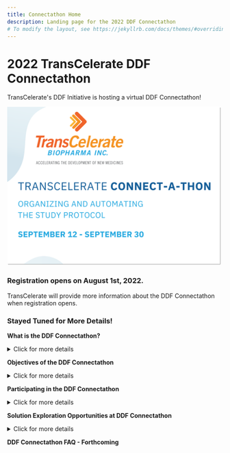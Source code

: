 ```yaml
---
title: Connectathon Home
description: Landing page for the 2022 DDF Connectathon
# To modify the layout, see https://jekyllrb.com/docs/themes/#overriding-theme-defaults
---
```

# 2022 TransCelerate DDF Connectathon

TransCelerate's DDF Initiative is hosting a virtual DDF Connectathon!

<img src="media/images/CONNECT-A-THON-BMA.png" width="500">

### Registration opens on August 1st, 2022.

TransCelerate will provide more information about the DDF Connectathon when registration opens.
<p></p>

### Stayed Tuned for More Details!

<p></p>
<strong>What is the DDF Connectathon?</strong>
<p></p>
<details>
<summary>Click for more details</summary>
<p></p>
The DDF Connectathon is a virtual event for sponsor companies, life sciences technology vendors, CROs, and other stakeholders to experiment and test how well their applications align to the <b>CDISC Unified Study Definitions Model (USDM)</b> and the connectivity and interoperability of these applications with the <b>Study Definitions Repository Reference Implementation (SDR RI)</b>.
<p></p>
<!-- Watch a <a target="_blank" href="">video</a> describing the DDF Connectathon. -->
<p></p>
<a href="">
<img src="media\images\Connectathon_Video.png" width="400"></a>
<p></p>
<u>Principles of the DDF Connectathon</u>
<p></p>
The DDF Connectathon event focuses on practical ways that companies have and can use the SDR RI and the USDM, and is not meant to be used as an application showcase. 
<p></p>
A key principle of the Connectathon is that it is a safe place to explore options for connectivity, innovation, and interoperatbility. Collaboration with and across different stakeholders is highly encouraged.
<p></p>
</details>
<p></p>
<strong>Objectives of the DDF Connectathon</strong>
<p></p>
<details>
<summary>Click for more details</summary>
<p></p>
TransCelerate's DDF Initiative is planning an exciting and inspiring event to encourage innovation and to progress DDF's objectives to faciliate interoperability across disparate systems to achieve the seamless flow of protocol data.
<p></p>
The DDF Connectathon strives to... 
<p></p>
- increase stakeholder knowledge and awareness of the DDF solution across the industry through direct and interactive engagement with a functioning SDR RI
<p></p>
- better plan for future SDR RI and USDM development through stakeholder stress testing and feedback on the latest release
<p></p>
- gather feedback from stakeholders on features that may not have been previously considered, and
<p></p>
- cultivate and foster a DDF open-source community through cross-industry collaborations.
<p></p>
</details>
<p></p>
<strong>Participating in the DDF Connectathon</strong>
<p></p>
<details>
<summary>Click for more details</summary>
<p></p>
The DDF Connectathon is a cross-industry event. Participants from sponsor companies, life science technology solution vendors, CROs, and other stakeholders are welcome to participate.
<p></p>
<u>Benefits of Participating</u>
<p></p>
By participating in the DDF Connectathon, you will benefit by:
<p></p>
- actively demonstrating and watching others demonstrate connectivity and interoperability with stakeholder solutions
<p></p>
- improving the ability to align solutions with CDISC's USDM standards
<p></p>
- learning from and collaborating with experienced DDF experts and other Connectathon participants, and
<p></p>
- actively contributing toward the DDF solution's future as an early adopter.
<p></p>
<p></p>
<u>Participant Expectations</u>
<p></p>
This will be an interactive event. Participants will get the most out it by having:
<p></p>
- a functioning solution capable of integrating with the DDF Initiative standards and technology
<p></p>
- a dedicated team capable of setting aside 3 weeks to integrate, test, and develop a solution, and
<p></p>
- a collaborative and cooperative attitude, ready to work with others toward innovative protocol data exchange.
<p></p>
</details>
<p></p>
<strong>Solution Exploration Opportunities at DDF Connectathon</strong>
<p></p>
<details>
<summary>Click for more details</summary>
<p></p>
There are six tracks across two categories.  Innovative exploration not detailed below is also welcome and encouraged. 
<p></p>
<u>Category: Data Interoperability</u>
<p></p>
TRACK: Connectivity Completeness
<p></p>
- Of the complete set of data elements within the USDM, how many elements are you able to store and transfer (up and/or down)​
<p></p>
<u>Category: Solution Innovation</u>
<p></p>
TRACK: Analytics/Reporting
<p></p>
- Solution features focused on performing background analysis of relevant DDF data
<p></p>
TRACK: Process Automation
<p></p>
- Solution features related to workflow and process automations, both for input and output of the solution​
<p></p>
TRACK: SDR Host Migration
<p></p>
- Proven ability to migrate, deploy, validate and successfully connect to a hosted SDR instance on a novel system architecture​
<p></p>
TRACK: Supplemental Data and Additional Standards
<p></p>
- Solution features dedicated to layering additional data or incorporating additional standards on top of what is described with the USDM​
<p></p>
TRACK: User Interface (UI) / User Experience (UX)
<p></p>
- Solution features around displaying relevant data in an easy to use and understand format​
<p></p>
</details>
<p></p>
<strong>DDF Connectathon FAQ - Forthcoming</strong>
